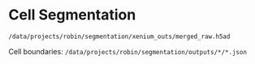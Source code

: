 # Cell Segmentation
```/data/projects/robin/segmentation/xenium_outs/merged_raw.h5ad```

Cell boundaries: 
```/data/projects/robin/segmentation/outputs/*/*.json```
